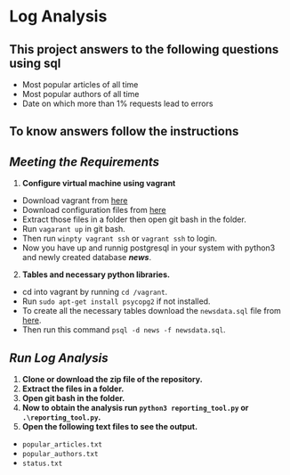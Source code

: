 
# Log Analysis

## This project answers to the following questions using sql

* Most popular articles of all time
* Most popular authors of all time
* Date on which more than 1% requests lead to errors

## To know answers follow the instructions

**_Meeting the Requirements_**
---
1. **Configure virtual machine using vagrant**
* Download vagrant from [here](https://www.vagrantup.com/downloads.html)
* Download configuration files from [here](https://d17h27t6h515a5.cloudfront.net/topher/2017/August/59822701_fsnd-virtual-machine/fsnd-virtual-machine.zip)
* Extract those files in a folder then open git bash in the folder.
* Run `vagarant up` in git bash.
* Then run `winpty vagrant ssh` or `vagrant ssh` to login.
* Now you have up and runnig postgresql in your system with python3 and newly created database **_news_**.

2. **Tables and necessary python libraries.**
* cd into vagrant by running `cd /vagrant`.
* Run `sudo apt-get install psycopg2` if not installed.
* To create all the necessary tables download the `newsdata.sql` file from [here](https://d17h27t6h515a5.cloudfront.net/topher/2016/August/57b5f748_newsdata/newsdata.zip).
* Then run this command `psql -d news -f newsdata.sql`.

**_Run Log Analysis_**
---
1. **Clone or download the zip file of the repository.**
1. **Extract the files in a folder.**
1. **Open git bash in the folder.**
1. **Now to obtain the analysis run `python3 reporting_tool.py` or `.\reporting_tool.py`.**
1. **Open the following text files to see the output.**
* `popular_articles.txt`
* `popular_authors.txt`
* `status.txt`